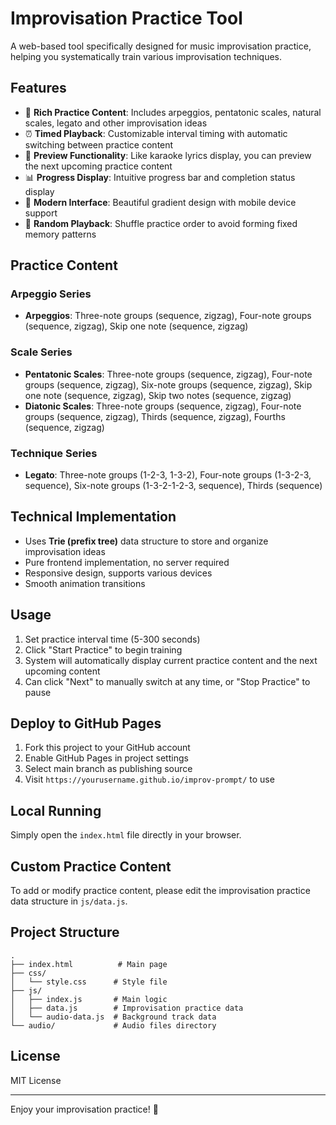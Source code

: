 # Improvisation Practice Tool

A web-based tool specifically designed for music improvisation practice, helping you systematically train various improvisation techniques.

## Features

- 🎵 **Rich Practice Content**: Includes arpeggios, pentatonic scales, natural scales, legato and other improvisation ideas
- ⏰ **Timed Playback**: Customizable interval timing with automatic switching between practice content
- 👀 **Preview Functionality**: Like karaoke lyrics display, you can preview the next upcoming practice content
- 📊 **Progress Display**: Intuitive progress bar and completion status display
- 🌟 **Modern Interface**: Beautiful gradient design with mobile device support
- 🔀 **Random Playback**: Shuffle practice order to avoid forming fixed memory patterns

## Practice Content

### Arpeggio Series
- **Arpeggios**: Three-note groups (sequence, zigzag), Four-note groups (sequence, zigzag), Skip one note (sequence, zigzag)

### Scale Series
- **Pentatonic Scales**: Three-note groups (sequence, zigzag), Four-note groups (sequence, zigzag), Six-note groups (sequence, zigzag), Skip one note (sequence, zigzag), Skip two notes (sequence, zigzag)
- **Diatonic Scales**: Three-note groups (sequence, zigzag), Four-note groups (sequence, zigzag), Thirds (sequence, zigzag), Fourths (sequence, zigzag)

### Technique Series
- **Legato**: Three-note groups (1-2-3, 1-3-2), Four-note groups (1-3-2-3, sequence), Six-note groups (1-3-2-1-2-3, sequence), Thirds (sequence)

## Technical Implementation

- Uses **Trie (prefix tree)** data structure to store and organize improvisation ideas
- Pure frontend implementation, no server required
- Responsive design, supports various devices
- Smooth animation transitions

## Usage

1. Set practice interval time (5-300 seconds)
2. Click "Start Practice" to begin training
3. System will automatically display current practice content and the next upcoming content
4. Can click "Next" to manually switch at any time, or "Stop Practice" to pause

## Deploy to GitHub Pages

1. Fork this project to your GitHub account
2. Enable GitHub Pages in project settings
3. Select main branch as publishing source
4. Visit `https://yourusername.github.io/improv-prompt/` to use

## Local Running

Simply open the `index.html` file directly in your browser.

## Custom Practice Content

To add or modify practice content, please edit the improvisation practice data structure in `js/data.js`.

## Project Structure

```
.
├── index.html          # Main page
├── css/
│   └── style.css      # Style file
├── js/
│   ├── index.js       # Main logic
│   ├── data.js        # Improvisation practice data
│   └── audio-data.js  # Background track data
└── audio/             # Audio files directory
```

## License

MIT License

---

Enjoy your improvisation practice! 🎵